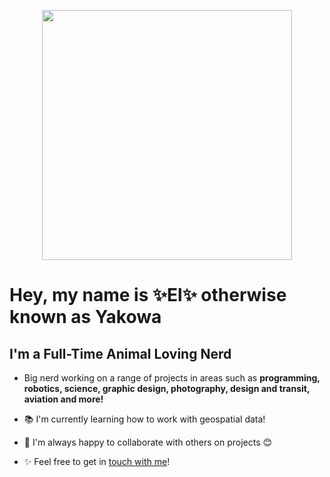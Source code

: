 <p align="center">
		<img width="400px" src="https://yakowa.com/assets/media/yakowa.png" alt="">
</p>


# Hey, my name is ✨El✨ otherwise known as Yakowa



## I'm a Full-Time Animal Loving Nerd

- Big nerd working on a range of projects in areas such as **programming, robotics, science, graphic design, photography, design and transit, aviation and more!**

- 📚 I'm currently learning how to work with geospatial data!
- 🍹 I'm always happy to collaborate with others on projects 😊

- ✨ Feel free to get in [touch with me](https://www.linkedin.com/in/yakowahhh)!

